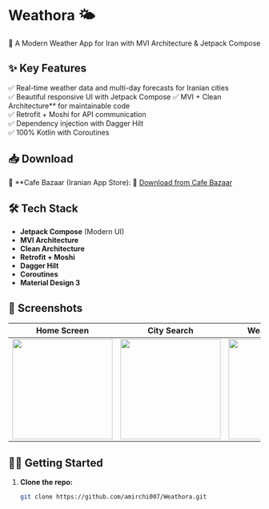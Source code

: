 # Weathora 🌤️  

📌 A Modern Weather App for Iran with MVI Architecture & Jetpack Compose  
  

## ✨ Key Features
✅ Real-time weather data and multi-day forecasts for Iranian cities  
✅ Beautiful responsive UI with Jetpack Compose 
✅ MVI + Clean Architecture** for maintainable code  
✅ Retrofit + Moshi for API communication  
✅ Dependency injection with Dagger Hilt  
✅ 100% Kotlin with Coroutines  

## 📥 Download 
📌 **Cafe Bazaar (Iranian App Store): 
🔗 [Download from Cafe Bazaar](http://cafebazaar.ir/app/?id=com.amir.weathora&ref=share)  

## 🛠️ Tech Stack 
- **Jetpack Compose** (Modern UI)  
- **MVI Architecture**  
- **Clean Architecture**  
- **Retrofit + Moshi**  
- **Dagger Hilt**  
- **Coroutines**  
- **Material Design 3**  

## **📸 Screenshots**  
| Home Screen | City Search | Weather Details |  
|-------------|-------------|-----------------|  
| <img src="https://via.placeholder.com/300x600?text=Home" width="200"> | <img src="https://via.placeholder.com/300x600?text=Search" width="200"> | <img src="https://via.placeholder.com/300x600?text=Details" width="200"> |  

## **🧑‍💻 Getting Started**  
1. **Clone the repo:**  
   ```bash
   git clone https://github.com/amirchi007/Weathora.git